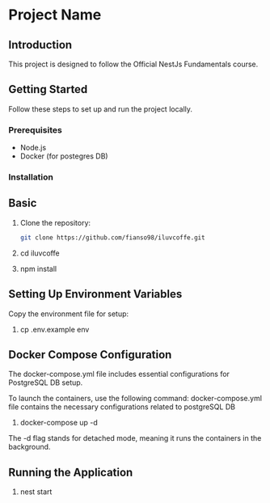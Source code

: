 # Project Name

## Introduction

This project is designed to follow the Official NestJs Fundamentals course.

## Getting Started

Follow these steps to set up and run the project locally.

### Prerequisites

- Node.js
- Docker (for postegres DB)

### Installation

## Basic

1. Clone the repository:

   ```bash
   git clone https://github.com/fianso98/iluvcoffe.git

2. cd iluvcoffe

3. npm install

## Setting Up Environment Variables

Copy the environment file for setup:

1. cp .env.example env

## Docker Compose Configuration
The docker-compose.yml file includes essential configurations for PostgreSQL DB setup.

To launch the containers, use the following command:
docker-compose.yml file contains the necessary configurations related to postgreSQL DB

1. docker-compose up -d

The -d flag stands for detached mode, meaning it runs the containers in the background.

## Running the Application

1. nest start
